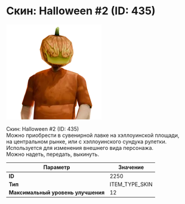 # Скин: Halloween #2 (ID: 435)

![Item Image](../img/2250.webp?raw=true)

Скин: Halloween #2 (ID: 435)<br>Можно приобрести в сувенирной лавке на хэллоуинской площади,<br>на центральном рынке, или с хэллоуинского сундука рулетки.<br>Используется для изменения внешнего вида персонажа. <br>Можно надеть, передать, выкинуть.


| Параметр | Значение |
|----------|----------|
| **ID** | 2250 |
| **Тип** | ITEM_TYPE_SKIN |
| **Максимальный уровень улучшения** | 12 |

